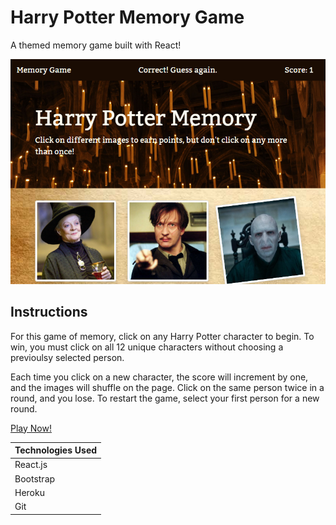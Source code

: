 # Harry Potter Memory Game

A themed memory game built with React!

![Game Screenshot](/public/images/MemoryGame.png)

## Instructions

For this game of memory, click on any Harry Potter character to begin. To win, you must click on all 12 unique characters without choosing a previoulsy selected person.

Each time you click on a new character, the score will increment by one, and the images will shuffle on the page. Click on the same person twice in a round, and you lose. To restart the game, select your first person for a new round. 

[Play Now!](https://harry-potter-memory.herokuapp.com/)

Technologies Used |
------------ |
React.js |
Bootstrap |
Heroku |
Git |